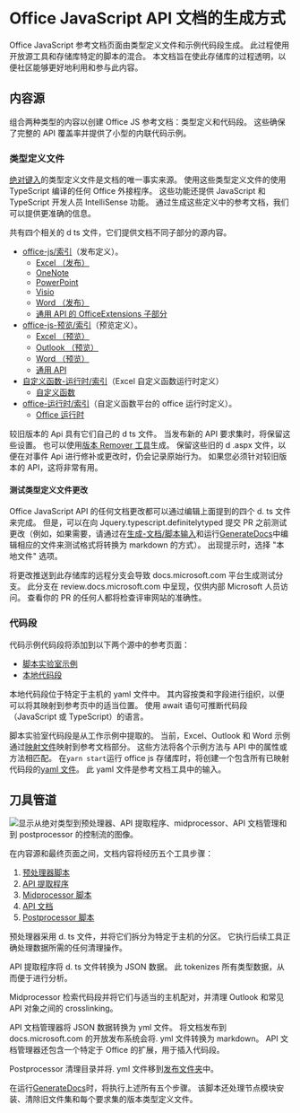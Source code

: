 # <a name="how-the-office-javascript-api-documentation-is-generated"></a>Office JavaScript API 文档的生成方式

Office JavaScript 参考文档页面由类型定义文件和示例代码段生成。 此过程使用开放源工具和存储库特定的脚本的混合。 本文档旨在使此存储库的过程透明，以便社区能够更好地利用和参与此内容。

## <a name="content-sources"></a>内容源

组合两种类型的内容以创建 Office JS 参考文档：类型定义和代码段。 这些确保了完整的 API 覆盖率并提供了小型的内联代码示例。

### <a name="type-definition-files"></a>类型定义文件

[绝对键入](https://github.com/DefinitelyTyped/DefinitelyTyped)的类型定义文件是文档的唯一事实来源。 使用这些类型定义文件的使用 TypeScript 编译的任何 Office 外接程序。 这些功能还提供 JavaScript 和 TypeScript 开发人员 IntelliSense 功能。 通过生成这些定义中的参考文档，我们可以提供更准确的信息。

共有四个相关的 d ts 文件，它们提供文档不同子部分的源内容。

- [office-js/索引](https://raw.githubusercontent.com/DefinitelyTyped/DefinitelyTyped/master/types/office-js/index.d.ts)（发布定义）。
  - [Excel （发布）](https://docs.microsoft.com/javascript/api/excel_release)
  - [OneNote](https://docs.microsoft.com/javascript/api/onenote)
  - [PowerPoint](https://docs.microsoft.com/javascript/api/powerpoint)
  - [Visio](https://docs.microsoft.com/javascript/api/visio)
  - [Word （发布）](https://docs.microsoft.com/javascript/api/word_release)
  - [通用 API 的 OfficeExtensions 子部分](https://docs.microsoft.com/javascript/api/office)
- [office-js-预览/索引](https://raw.githubusercontent.com/DefinitelyTyped/DefinitelyTyped/master/types/office-js-preview/index.d.ts)（预览定义）。
  - [Excel （预览）](https://docs.microsoft.com/javascript/api/excel)
  - [Outlook （预览）](https://docs.microsoft.com/javascript/api/outlook)
  - [Word （预览）](https://docs.microsoft.com/javascript/api/word)
  - [通用 API](https://docs.microsoft.com/javascript/api/office)
- [自定义函数-运行时/索引](https://github.com/DefinitelyTyped/DefinitelyTyped/blob/master/types/custom-functions-runtime/index.d.ts)（Excel 自定义函数运行时定义）
  - [自定义函数](https://docs.microsoft.com/javascript/api/custom-functions-runtime)
- [office-运行时/索引](https://github.com/DefinitelyTyped/DefinitelyTyped/blob/master/types/office-runtime/index.d.ts)（自定义函数平台的 office 运行时定义）。
  - [Office 运行时](https://docs.microsoft.com/javascript/api/office-runtime)

较旧版本的 Api 具有它们自己的 d ts 文件。 当发布新的 API 要求集时，将保留这些设置。 也可以使用[版本 Remover 工具](https://github.com/OfficeDev/office-js-docs-reference/blob/master/generate-docs/tools/VersionRemover.ts)生成。 保留这些旧的 d .aspx 文件，以便在对事件 Api 进行修补或更改时，仍会记录原始行为。 如果您必须针对较旧版本的 API，这将非常有用。

#### <a name="testing-type-definition-file-changes"></a>测试类型定义文件更改

Office JavaScript API 的任何文档更改都可以通过编辑上面提到的四个 d. ts 文件来完成。 但是，可以在向 Jquery.typescript.definitelytyped 提交 PR 之前测试更改（例如，如果需要，请通过在[生成-文档/脚本输入](https://github.com/OfficeDev/office-js-docs-reference/tree/master/generate-docs/script-inputs)和运行[GenerateDocs](https://github.com/OfficeDev/office-js-docs-reference/blob/master/generate-docs/GenerateDocs.cmd)中编辑相应的文件来测试格式将转换为 markdown 的方式）。 出现提示时，选择 "本地文件" 选项。

将更改推送到此存储库的远程分支会导致 docs.microsoft.com 平台生成测试分支。 此分支在 review.docs.microsoft.com 中呈现，仅供内部 Microsoft 人员访问。 查看你的 PR 的任何人都将检查评审网站的准确性。

### <a name="code-snippets"></a>代码段

代码示例代码段将添加到以下两个源中的参考页面：

- [脚本实验室示例](https://github.com/OfficeDev/office-js-snippets)
- [本地代码段](https://github.com/OfficeDev/office-js-docs-reference/tree/master/docs/code-snippets)

本地代码段位于特定于主机的 yaml 文件中。 其内容按类和字段进行组织，以便可以将其映射到参考页中的适当位置。 使用 await 语句可推断代码段（JavaScript 或 TypeScript）的语言。

脚本实验室代码段是从工作示例中提取的。 当前，Excel、Outlook 和 Word 示例通过[映射文件](https://github.com/OfficeDev/office-js-snippets/tree/master/snippet-extractor-metadata)映射到参考文档部分。 这些方法将各个示例方法与 API 中的属性或方法相匹配。 在`yarn start`运行 office js 存储库时，将创建一个包含所有已映射代码段的[yaml 文件](https://github.com/OfficeDev/office-js-snippets/blob/master/snippet-extractor-output/snippets.yaml)。 此 yaml 文件是参考文档工具中的输入。

## <a name="tooling-pipeline"></a>刀具管道

![显示从绝对类型到预处理器、API 提取程序、midprocessor、API 文档管理和到 postprocessor 的控制流的图像。](ToolingPipeline.png)

在内容源和最终页面之间，文档内容将经历五个工具步骤：

1. [预处理器脚本](https://github.com/OfficeDev/office-js-docs-reference/blob/master/generate-docs/scripts/preprocessor.ts)
1. [API 提取程序](https://api-extractor.com/)
1. [Midprocessor 脚本](https://github.com/OfficeDev/office-js-docs-reference/blob/master/generate-docs/scripts/midprocessor.ts)
1. [API 文档](https://github.com/microsoft/rushstack/blob/master/apps/api-documenter/README.md)
1. [Postprocessor 脚本](https://github.com/OfficeDev/office-js-docs-reference/blob/master/generate-docs/scripts/postprocessor.ts)

预处理器采用 d. ts 文件，并将它们拆分为特定于主机的分区。 它执行后续工具正确处理数据所需的任何清理操作。

API 提取程序将 d. ts 文件转换为 JSON 数据。 此 tokenizes 所有类型数据，从而便于进行分析。

Midprocessor 检索代码段并将它们与适当的主机配对，并清理 Outlook 和常见 API 对象之间的 crosslinking。

API 文档管理器将 JSON 数据转换为 yml 文件。 将文档发布到 docs.microsoft.com 的开放发布系统会将. yml 文件转换为 markdown。 API 文档管理器还包含一个特定于 Office 的扩展，用于插入代码段。

Postprocessor 清理目录并将. yml 文件移到[发布文件夹](https://github.com/OfficeDev/office-js-docs-reference/tree/master/docs/docs-ref-autogen)中。

在运行[GenerateDocs](https://github.com/OfficeDev/office-js-docs-reference/blob/master/generate-docs/GenerateDocs.cmd)时，将执行上述所有五个步骤。 该脚本还处理节点模块安装、清除旧文件集和每个要求集的版本类型定义文件。
